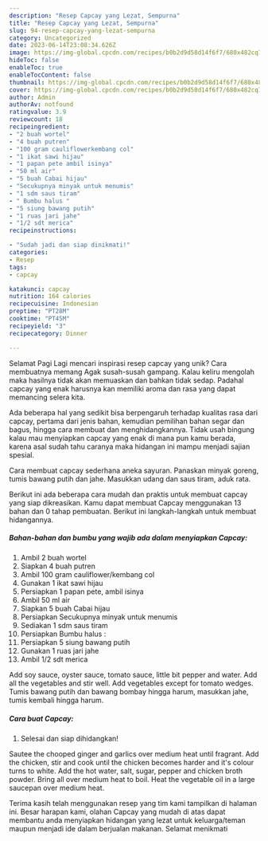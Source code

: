 ```yaml
---
description: "Resep Capcay yang Lezat, Sempurna"
title: "Resep Capcay yang Lezat, Sempurna"
slug: 94-resep-capcay-yang-lezat-sempurna
category: Uncategorized
date: 2023-06-14T23:08:34.626Z
image: https://img-global.cpcdn.com/recipes/b0b2d9d58d14f6f7/680x482cq70/capcay-foto-resep-utama.jpg
hideToc: false
enableToc: true
enableTocContent: false
thumbnail: https://img-global.cpcdn.com/recipes/b0b2d9d58d14f6f7/680x482cq70/capcay-foto-resep-utama.jpg
cover: https://img-global.cpcdn.com/recipes/b0b2d9d58d14f6f7/680x482cq70/capcay-foto-resep-utama.jpg
author: Admin
authorAv: notfound
ratingvalue: 3.9
reviewcount: 18
recipeingredient:
- "2 buah wortel"
- "4 buah putren"
- "100 gram cauliflowerkembang col"
- "1 ikat sawi hijau"
- "1 papan pete ambil isinya"
- "50 ml air"
- "5 buah Cabai hijau"
- "Secukupnya minyak untuk menumis"
- "1 sdm saus tiram"
- " Bumbu halus "
- "5 siung bawang putih"
- "1 ruas jari jahe"
- "1/2 sdt merica"
recipeinstructions:

- "Sudah jadi dan siap dinikmati!"
categories:
- Resep
tags:
- capcay

katakunci: capcay 
nutrition: 164 calories
recipecuisine: Indonesian
preptime: "PT28M"
cooktime: "PT45M"
recipeyield: "3"
recipecategory: Dinner

---
```



Selamat Pagi Lagi mencari inspirasi resep capcay yang unik? Cara membuatnya memang Agak susah-susah gampang. Kalau keliru mengolah maka hasilnya tidak akan memuaskan dan bahkan tidak sedap. Padahal capcay yang enak harusnya kan memiliki aroma dan rasa yang dapat memancing selera kita.


Ada beberapa hal yang sedikit bisa berpengaruh terhadap kualitas rasa dari capcay, pertama dari jenis bahan, kemudian pemilihan bahan segar dan bagus, hingga cara membuat dan menghidangkannya. Tidak usah bingung kalau mau menyiapkan capcay yang enak di mana pun kamu berada, karena asal sudah tahu caranya maka hidangan ini mampu menjadi sajian spesial.

Cara membuat capcay sederhana aneka sayuran. Panaskan minyak goreng, tumis bawang putih dan jahe. Masukkan udang dan saus tiram, aduk rata.


Berikut ini ada beberapa cara mudah dan praktis untuk membuat capcay yang siap dikreasikan. Kamu dapat membuat Capcay menggunakan 13 bahan dan 0 tahap pembuatan. Berikut ini langkah-langkah untuk membuat hidangannya.

<!--inarticleads1-->

##### Bahan-bahan dan bumbu yang wajib ada dalam menyiapkan Capcay:

1. Ambil 2 buah wortel
1. Siapkan 4 buah putren
1. Ambil 100 gram cauliflower/kembang col
1. Gunakan 1 ikat sawi hijau
1. Persiapkan 1 papan pete, ambil isinya
1. Ambil 50 ml air
1. Siapkan 5 buah Cabai hijau
1. Persiapkan Secukupnya minyak untuk menumis
1. Sediakan 1 sdm saus tiram
1. Persiapkan  Bumbu halus :
1. Persiapkan 5 siung bawang putih
1. Gunakan 1 ruas jari jahe
1. Ambil 1/2 sdt merica


Add soy sauce, oyster sauce, tomato sauce, little bit pepper and water. Add all the vegetables and stir well. Add vegetables except for tomato wedges. Tumis bawang putih dan bawang bombay hingga harum, masukkan jahe, tumis kembali hingga harum. 

<!--inarticleads2-->

##### Cara buat Capcay:


1. Selesai dan siap dihidangkan!

Sautee the chooped ginger and garlics over medium heat until fragrant. Add the chicken, stir and cook until the chicken becomes harder and it&#39;s colour turns to white. Add the hot water, salt, sugar, pepper and chicken broth powder. Bring all over medium heat to boil. Heat the vegetable oil in a large saucepan over medium heat. 

Terima kasih telah menggunakan resep yang tim kami tampilkan di halaman ini. Besar harapan kami, olahan Capcay yang mudah di atas dapat membantu anda menyiapkan hidangan yang lezat untuk keluarga/teman maupun menjadi ide dalam berjualan makanan. Selamat menikmati

